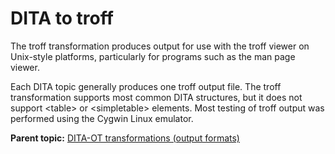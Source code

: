 # DITA to troff

The troff transformation produces output for use with the troff viewer on Unix-style platforms, particularly for programs such as the man page viewer.

Each DITA topic generally produces one troff output file. The troff transformation supports most common DITA structures, but it does not support <table\> or <simpletable\> elements. Most testing of troff output was performed using the Cygwin Linux emulator.

**Parent topic:** [DITA-OT transformations \(output formats\)](../user-guide/AvailableTransforms.md)

